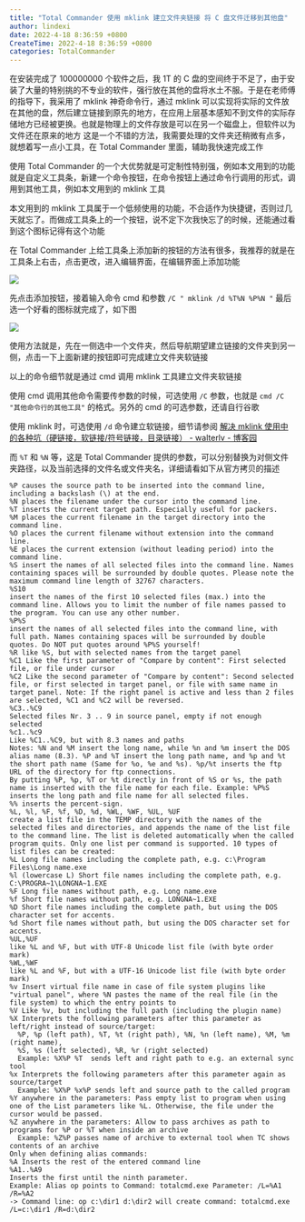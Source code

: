```yaml
---
title: "Total Commander 使用 mklink 建立文件夹链接 将 C 盘文件迁移到其他盘"
author: lindexi
date: 2022-4-18 8:36:59 +0800
CreateTime: 2022-4-18 8:36:59 +0800
categories: TotalCommander
---
```


在安装完成了 100000000 个软件之后，我 1T 的 C 盘的空间终于不足了，由于安装了大量的特别挑的不专业的软件，强行放在其他的盘将水土不服。于是在老师傅的指导下，我采用了 mklink 神奇命令行，通过 mklink 可以实现将实际的文件放在其他的盘，然后建立链接到原先的地方，在应用上层基本感知不到文件的实际存储地方已经被更换。也就是物理上的文件存放是可以在另一个磁盘上，但软件以为文件还在原来的地方
这是一个不错的方法，我需要处理的文件夹还稍微有点多，就想着写一点小工具，在 Total Commander 里面，辅助我快速完成工作

<!--more-->



<!-- 标签：TotalCommander -->
<!-- 发布 -->
<!-- 博客 -->

使用 Total Commander 的一个大优势就是可定制性特别强，例如本文用到的功能就是自定义工具条，新建一个命令按钮，在命令按钮上通过命令行调用的形式，调用到其他工具，例如本文用到的 mklink 工具

本文用到的 mklink 工具属于一个低频使用的功能，不合适作为快捷键，否则过几天就忘了。而做成工具条上的一个按钮，说不定下次我快忘了的时候，还能通过看到这个图标记得有这个功能

在 Total Commander 上给工具条上添加新的按钮的方法有很多，我推荐的就是在工具条上右击，点击更改，进入编辑界面，在编辑界面上添加功能

![](http://image.acmx.xyz/lindexi%2F20224171453223174.jpg)

先点击添加按钮，接着输入命令 cmd 和参数 `/C " mklink /d %T%N %P%N "` 最后选一个好看的图标就完成了，如下图

![](http://image.acmx.xyz/lindexi%2F2022417151158058.jpg)

使用方法就是，先在一侧选中一个文件夹，然后导航期望建立链接的文件夹到另一侧，点击一下上面新建的按钮即可完成建立文件夹软链接

以上的命令细节就是通过 cmd 调用 mklink 工具建立文件夹软链接

使用 cmd 调用其他命令需要传参数的时候，可选使用 `/C` 参数，也就是 `cmd /C "其他命令行的其他工具"` 的格式。另外的 cmd 的可选参数，还请自行谷歌

使用 mklink 时，可选使用 `/d` 命令建立软链接，细节请参阅 [解决 mklink 使用中的各种坑（硬链接，软链接/符号链接，目录链接） - walterlv - 博客园](https://www.cnblogs.com/walterlv/p/10236475.html)

而 `%T` 和 `%N` 等，这是 Total Commander 提供的参数，可以分别替换为对侧文件夹路径，以及当前选择的文件名或文件夹名，详细请看如下从官方拷贝的描述

```
%P causes the source path to be inserted into the command line, including a backslash (\) at the end.
%N places the filename under the cursor into the command line. 
%T inserts the current target path. Especially useful for packers.
%M places the current filename in the target directory into the command line.
%O places the current filename without extension into the command line. 
%E places the current extension (without leading period) into the command line.
%S insert the names of all selected files into the command line. Names containing spaces will be surrounded by double quotes. Please note the maximum command line length of 32767 characters.
%S10
insert the names of the first 10 selected files (max.) into the command line. Allows you to limit the number of file names passed to the program. You can use any other number.
%P%S
insert the names of all selected files into the command line, with full path. Names containing spaces will be surrounded by double quotes. Do NOT put quotes around %P%S yourself!
%R like %S, but with selected names from the target panel
%C1 Like the first parameter of "Compare by content": First selected file, or file under cursor
%C2 Like the second parameter of "Compare by content": Second selected file, or first selected in target panel, or file with same name in target panel. Note: If the right panel is active and less than 2 files are selected, %C1 and %C2 will be reversed.
%C3..%C9
Selected files Nr. 3 .. 9 in source panel, empty if not enough selected
%c1..%c9
Like %C1..%C9, but with 8.3 names and paths
Notes: %N and %M insert the long name, while %n and %m insert the DOS alias name (8.3). %P and %T insert the long path name, and %p and %t the short path name (Same for %o, %e and %s). %p/%t inserts the ftp URL of the directory for ftp connections.
By putting %P, %p, %T or %t directly in front of %S or %s, the path name is inserted with the file name for each file. Example: %P%S inserts the long path and file name for all selected files.
%% inserts the percent-sign.
%L, %l, %F, %f, %D, %d, %WL, %WF, %UL, %UF
create a list file in the TEMP directory with the names of the selected files and directories, and appends the name of the list file to the command line. The list is deleted automatically when the called program quits. Only one list per command is supported. 10 types of list files can be created:
%L Long file names including the complete path, e.g. c:\Program Files\Long name.exe
%l (lowercase L) Short file names including the complete path, e.g. C:\PROGRA~1\LONGNA~1.EXE
%F Long file names without path, e.g. Long name.exe
%f Short file names without path, e.g. LONGNA~1.EXE
%D Short file names including the complete path, but using the DOS character set for accents.
%d Short file names without path, but using the DOS character set for accents.
%UL,%UF
like %L and %F, but with UTF-8 Unicode list file (with byte order mark)
%WL,%WF
like %L and %F, but with a UTF-16 Unicode list file (with byte order mark)
%v Insert virtual file name in case of file system plugins like "virtual panel", where %N pastes the name of the real file (in the file system) to which the entry points to
%V Like %v, but including the full path (including the plugin name)
%X Interprets the following parameters after this parameter as left/right instead of source/target:
  %P, %p (left path), %T, %t (right path), %N, %n (left name), %M, %m (right name),
  %S, %s (left selected), %R, %r (right selected)
  Example: %X%P %T  sends left and right path to e.g. an external sync tool
%x Interprets the following parameters after this parameter again as source/target
  Example: %X%P %x%P sends left and source path to the called program
%Y anywhere in the parameters: Pass empty list to program when using one of the List parameters like %L. Otherwise, the file under the cursor would be passed.
%Z anywhere in the parameters: Allow to pass archives as path to programs for %P or %T when inside an archive
  Example: %Z%P passes name of archive to external tool when TC shows contents of an archive
Only when defining alias commands:
%A Inserts the rest of the entered command line
%A1..%A9
Inserts the first until the ninth parameter.
Example: Alias op points to Command: totalcmd.exe Parameter: /L=%A1 /R=%A2
-> Command line: op c:\dir1 d:\dir2 will create command: totalcmd.exe /L=c:\dir1 /R=d:\dir2
```

